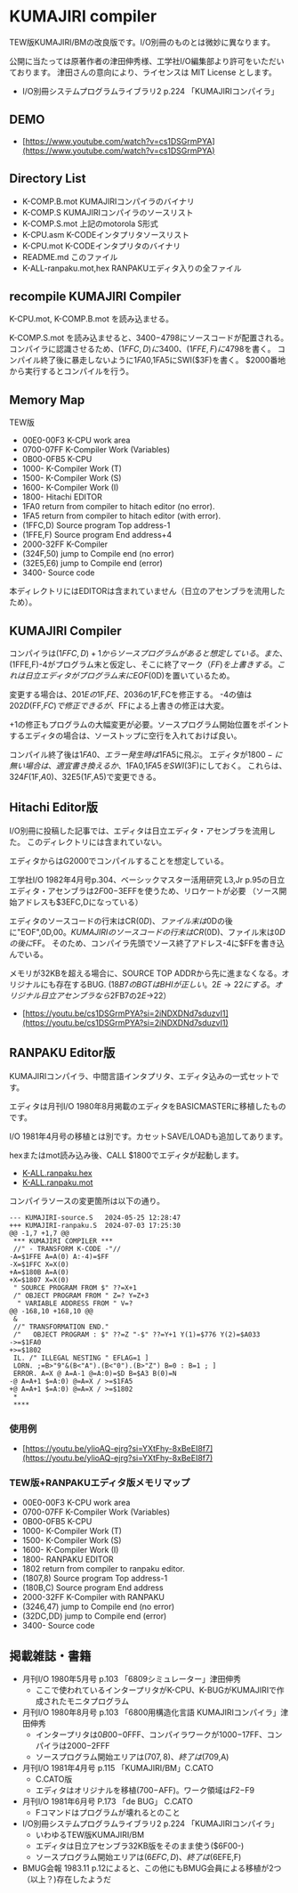 # KUMAJIRI compiler

TEW版KUMAJIRI/BMの改良版です。I/O別冊のものとは微妙に異なります。

公開に当たっては原著作者の津田伸秀様、工学社I/O編集部より許可をいただいております。
津田さんの意向により、ライセンスは MIT License とします。

- I/O別冊システムプログラムライブラリ2 p.224 「KUMAJIRIコンパイラ」

## DEMO

- [https://www.youtube.com/watch?v=cs1DSGrmPYA](https://www.youtube.com/watch?v=cs1DSGrmPYA)

## Directory List

- K-COMP.B.mot	KUMAJIRIコンパイラのバイナリ
- K-COMP.S		KUMAJIRIコンパイラのソースリスト
- K-COMP.S.mot	上記のmotorola S形式
- K-CPU.asm		K-CODEインタプリタソースリスト
- K-CPU.mot		K-CODEインタプリタのバイナリ
- README.md		このファイル
- K-ALL-ranpaku.mot,hex	RANPAKUエディタ入りの全ファイル

## recompile KUMAJIRI Compiler

K-CPU.mot, K-COMP.B.mot を読み込ませる。

K-COMP.S.mot を読み込ませると、$3400-$4798にソースコードが配置される。
コンパイラに認識させるため、($1FFC,D)に$3400、($1FFE,F)に$4798を書く。
コンパイル終了後に暴走しないように$1FA0,$1FA5にSWI($3F)を書く。
$2000番地から実行するとコンパイルを行う。

## Memory Map

TEW版

- 00E0-00F3	K-CPU work area
- 0700-07FF K-Compiler Work (Variables)
- 0B00-0FB5	K-CPU
- 1000-		K-Compiler Work	(T)
- 1500-		K-Compiler Work	(S)
- 1600-		K-Compiler Work	(I)
- 1800-		Hitachi EDITOR
- 1FA0		return from compiler to hitach editor (no error).
- 1FA5		return from compiler to hitach editor (with error).
- (1FFC,D)	Source program Top address-1
- (1FFE,F)	Source program End address+4
- 2000-32FF	K-Compiler
- (324F,50)	jump to Compile end (no error)
- (32E5,E6)	jump to Compile end (error)
- 3400-		Source code

本ディレクトリにはEDITORは含まれていません（日立のアセンブラを流用したため）。

## KUMAJIRI Compiler

コンパイラは($1FFC,D)+1からソースプログラムがあると想定している。
また、($1FFE,F)-4がプログラム末と仮定し、そこに終了マーク（$FF)を上書きする。
これは日立エディタがプログラム末にEOF($0D)を置いているため。

変更する場合は、$201Eの$1F,$FE、$2036の$1F,$FCを修正する。
-4の値は$202D($FF,$FC)で修正できるが、$FFによる上書きの修正は大変。

+1の修正もプログラムの大幅変更が必要。ソースプログラム開始位置をポイントするエディタの場合は、ソーストップに空行を入れておけば良い。

コンパイル終了後は$1FA0、エラー発生時は$1FA5に飛ぶ。
エディタが$1800-に無い場合は、適宜書き換えるか、$1FA0,$1FA5をSWI($3F)にしておく。
これらは、$324F($1F,$A0)、$32E5($1F,$A5)で変更できる。

## Hitachi Editor版

I/O別冊に投稿した記事では、エディタは日立エディタ・アセンブラを流用した。
このディレクトリには含まれていない。

エディタからはG2000でコンパイルすることを想定している。

工学社I/O 1982年4月号p.304、ベーシックマスター活用研究 L3,Jr p.95の日立エディタ・アセンブラは$2F00-$3EFFを使うため、リロケートが必要
（ソース開始アドレスも$3EFC,Dになっている）

エディタのソースコードの行末はCR($0D)、ファイル末は$0Dの後に"EOF",0D,$00。
KUMAJIRIのソースコードの行末はCR($0D)、ファイル末は$0Dの後に$FF。
そのため、コンパイラ先頭でソース終了アドレス-4に$FFを書き込んでいる。

メモリが32KBを超える場合に、SOURCE TOP ADDRから先に進まなくなる。オリジナルにも存在するBUG.
($18B7のBGTはBHIが正しい。2E→22にする。オリジナル日立アセンブラなら$2FB7の$2E→$22）

- [https://youtu.be/cs1DSGrmPYA?si=2iNDXDNd7sduzvI1](https://youtu.be/cs1DSGrmPYA?si=2iNDXDNd7sduzvI1)

## RANPAKU Editor版

KUMAJIRIコンパイラ、中間言語インタプリタ、エディタ込みの一式セットです。

エディタは月刊I/O 1980年8月掲載のエディタをBASICMASTERに移植したものです。

I/O 1981年4月号の移植とは別です。カセットSAVE/LOADも追加してあります。

hexまたはmot読み込み後、CALL $1800でエディタが起動します。

- [K-ALL.ranpaku.hex](./K-ALL.ranpaku.hex)
- [K-ALL.ranpaku.mot](K-ALL.ranpaku.mot)

コンパイラソースの変更箇所は以下の通り。

```
--- KUMAJIRI-source.S	2024-05-25 12:28:47
+++ KUMAJIRI-ranpaku.S	2024-07-03 17:25:30
@@ -1,7 +1,7 @@
 *** KUMAJIRI COMPILER ***
 //" - TRANSFORM K-CODE -"//
-A=$1FFE A=A(0) A:-4)=$FF
-X=$1FFC X=X(0)
+A=$180B A=A(0)
+X=$1807 X=X(0)
 " SOURCE PROGRAM FROM $" ??=X+1
 /" OBJECT PROGRAM FROM " Z=? Y=Z+3
  " VARIABLE ADDRESS FROM " V=?
@@ -168,10 +168,10 @@
 &
 //" TRANSFORMATION END."
 /"   OBJECT PROGRAM : $" ??=Z "-$" ??=Y+1 Y(1)=$776 Y(2)=$A033
->=$1FA0
+>=$1802
 IL. /" ILLEGAL NESTING " EFLAG=1 ]
 LORN. ;=B>"9"&(B<"A").(B<"0").(B>"Z") B=0 : B=1 ; ]
 ERROR. A=X @ A=A-1 @=A:0)=$D B=$A3 B(0)=N
-@ A=A+1 $=A:0) @=A=X / >=$1FA5
+@ A=A+1 $=A:0) @=A=X / >=$1802
 *
 ****
```

### 使用例

- [https://youtu.be/ylioAQ-ejrg?si=YXtFhy-8xBeEI8f7](https://youtu.be/ylioAQ-ejrg?si=YXtFhy-8xBeEI8f7)

### TEW版+RANPAKUエディタ版メモリマップ

- 00E0-00F3	K-CPU work area
- 0700-07FF K-Compiler Work (Variables)
- 0B00-0FB5	K-CPU
- 1000-		K-Compiler Work	(T)
- 1500-		K-Compiler Work	(S)
- 1600-		K-Compiler Work	(I)
- 1800-		RANPAKU EDITOR
- 1802		return from compiler to ranpaku editor.
- (1807,8)	Source program Top address-1
- (180B,C)	Source program End address
- 2000-32FF	K-Compiler with RANPAKU
- (3246,47)	jump to Compile end (no error)
- (32DC,DD)	jump to Compile end (error)
- 3400-		Source code



## 掲載雑誌・書籍

- 月刊I/O 1980年5月号 p.103 「6809シミュレーター」津田伸秀
    - ここで使われているインタープリタがK-CPU、K-BUGがKUMAJIRIで作成されたモニタプログラム
- 月刊I/O 1980年8月号 p.103 「6800用構造化言語 KUMAJIRIコンパイラ」津田伸秀
	- インタープリタは$0B00-$0FFF、コンパイラワークが$1000-$17FF、コンパイラは$2000-$2FFF
    - ソースプログラム開始エリアは($707,8)、終了は($709,A)
- 月刊I/O 1981年4月号 p.115 「KUMAJIRI/BM」C.CATO
	- C.CATO版
	- エディタはオリジナルを移植($700-$AFF)。ワーク領域は$F2-$F9
- 月刊I/O 1981年6月号 P.173 「de BUG」 C.CATO
	- Fコマンドはプログラムが壊れるとのこと
- I/O別冊システムプログラムライブラリ2 p.224 「KUMAJIRIコンパイラ」
	- いわゆるTEW版KUMAJIRI/BM
	- エディタは日立アセンブラ32KB版をそのまま使う($6F00-)
	- ソースプログラム開始エリアは($6EFC,D)、終了は($6EFE,F)
- BMUG会報 1983.11 p.12によると、この他にもBMUG会員による移植が2つ（以上？)存在したようだ

